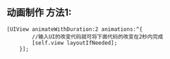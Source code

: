## 动画制作 方法1:

```objc
[UIView animateWithDuration:2 animations:^{
        //输入UI的改变代码就可将下面代码的改变在2秒内完成
        [self.view layoutIfNeeded];
    }];

```